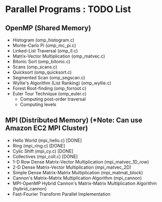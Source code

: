 # Parallel Programs : TODO List

## OpenMP (Shared Memory)
- Histogram (omp_histogram.c)
- Monte-Carlo Pi (omp_mc_pi.c)
- Linked-List Traversal (omp_ll.c)
- Matrix-Vector Multiplication (omp_matvec.c)
- Bitonic Sort (omp_bitonic.c)
- Scans (omp_scans.c)
- Quicksort (omp_quicksort.c)
- Segmented Scan (omp_segscan.c)
- Wyllie's Algorithm (List Ranking) (omp_wyllie.c)
- Forest Root-finding (omp_forroot.c)
- Euler Tour Technique (omp_euler.c)
    - Computing post-order traversal
    - Computing levels

## MPI (Distributed Memory) (*Note: Can use Amazon EC2 MPI Cluster)
- Hello World (mpi_hello.c) [DONE]
- Ring (mpi_ring.c) [DONE]
- Cylic Shift (mpi_cy.c) [DONE]
- Collectives (mpi_coll.c) [DONE]
- 1-D Row Dense Matrix-Vector Multiplication (mpi_matvec_1D_row)
- 2-D Dense Matrix-Vector Multiplication (mpi_matvec_2D)
- Simple Dense Matrix-Matrix Multiplication (mpi_matmat_block)
- Cannon's Matrix-Matrix Multiplication Algorithm (mpi_cannon)
- MPI-OpenMP Hybrid Cannon's Matrix-Matrix Multiplication Algorithm (hybrid_cannon)
- Fast-Fourier Transform Parallel Implementation
